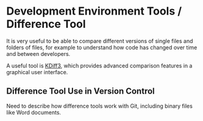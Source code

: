 # Development Environment Tools / Difference Tool

It is very useful to be able to compare different versions of single files and folders of files,
for example to understand how code has changed over time and between developers.

A useful tool is [KDiff3](http://kdiff3.sourceforge.net/), which provides advanced comparison features in a graphical user interface.

## Difference Tool Use in Version Control

Need to describe how difference tools work with Git, including binary files like Word documents.
